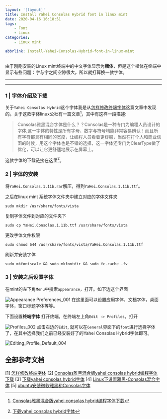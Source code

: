 ```yaml
---
layout: '[layout]'
title: Install Yahei Consolas Hybrid font in linux mint
date: 2020-04-16 16:18:51
tags: 
    - Font
    - Linux
categories: 
    - Linux mint

abbrlink: Install-Yahei-Consolas-Hybrid-font-in-linux-mint
---
```

由于刚刚安装的Linux mint终端中的中文字体显示为**楷体**，但是这个楷体在终端中显示有些问题：字与字之间空隙很大。所以就打算换一款字体。

---
<!-- toc -->

----

### 1 | 字体介绍及下载
关于`Yahei Consolas Hybrid`这个字体我是从[怎样修改终端字体](https://forum.ubuntu.org.cn/viewtopic.php?p=1312510)这篇文章中发现的。关于这款字体linux公社有一篇文章[^1]，其中有这样一段描述:
> Consolas雅黑混合字体是什么？？Consolas是一种专门为编程人员设计的字体,这一字体的特性是所有字母、数字与符号均能非常容易辨认！而且所有字符都具有相同的宽度，让编程人员看着更舒服，当然在打个人和商业信函的时候，用这个字体也是不错的选择，这一字体还专门为ClearType做了优化，可以让它更舒适地展示在屏幕上。

这款字体的下载链接在这里[^2]。

### 2 | 字体的安装

将`YaHei.Consolas.1.11b.rar`解压，得到`YaHei.Consolas.1.11b.ttf`。

之后在linux mint 系统字体文件夹中建立对应的字体文件夹
```
sudo mkdir /usr/share/fonts/vista
```
复制字体文件到对应的文件夹下
```
sudo cp YaHei.Consolas.1.11b.ttf /usr/share/fonts/vista
```
更改字体文件权限
```
sudo chmod 644 /usr/share/fonts/vista/YaHei.Consolas.1.11b.ttf
```
刷新并安装字体
```
sudo mkfontscale && sudo mkfontdir && sudo fc-cache -fv
```

### 3 | 安装之后设置字体

在mint的左下角`Menu`中搜索`appearance`，打开。如下边这个界面

![Appearance Preferences_001](Install-Yahei-Consolas-Hybrid-font-in-linux-mint/Appearance_Preferences_001.png)
在这里面可以设置应用字体，文档字体，桌面字体，窗口标题字体等等。

下面设置**终端字体**
打开终端，在终端左上角`Edit -> Profiles`，打开

![Profiles_002](Install-Yahei-Consolas-Hybrid-font-in-linux-mint/Profiles_002.png)
点击右边的`Edit`, 就可以在`General`界面下的`font`进行选择字体了，在其中选择我们之前已经安装好了的Yahei Consolas Hybrid字体即可。

![Editing_Profile_Default_004](Install-Yahei-Consolas-Hybrid-font-in-linux-mint/Editing_Profile_Default_004.png)


## 全部参考文档
[1] [怎样修改终端字体](https://forum.ubuntu.org.cn/viewtopic.php?p=1312510)
[2] [Consolas雅黑混合版yahei consolas hybrid编程字体下载](https://www.linuxidc.com/Linux/2011-08/40747.htm)
[3] [下载yahei consolas hybrid字体](https://linux.linuxidc.com/linuxconf/download.php?file=Li9saW51eGZpbGVzL3B1Yi9PdGhlci/X1szlL0NvbnNvbGFz0cW62rvsus+w5nlhaGVpIGNvbnNvbGFzIGh5YnJpZLHgs8zX1szlz8LU2C8lNUJMaW51eElEQy5jb20lNURZYUhlaS5Db25zb2xhcy4xLjExYi5yYXI=)
[4] [Linux下设置雅黑-Consolas混合字体](https://www.cnblogs.com/MonkeyF/archive/2013/05/13/3076466.html)
[5] [ubuntu安装微软雅黑和Consolas字体](https://www.iteye.com/blog/fooler5-2406227)

[^1]: [Consolas雅黑混合版yahei consolas hybrid编程字体下载](https://www.linuxidc.com/Linux/2011-08/40747.htm)
[^2]: [下载yahei consolas hybrid字体](https://linux.linuxidc.com/linuxconf/download.php?file=Li9saW51eGZpbGVzL3B1Yi9PdGhlci/X1szlL0NvbnNvbGFz0cW62rvsus+w5nlhaGVpIGNvbnNvbGFzIGh5YnJpZLHgs8zX1szlz8LU2C8lNUJMaW51eElEQy5jb20lNURZYUhlaS5Db25zb2xhcy4xLjExYi5yYXI=)
